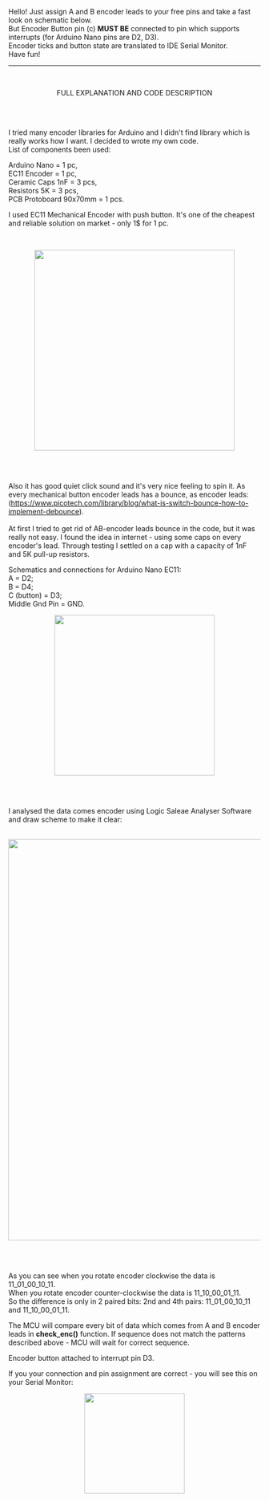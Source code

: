 Hello! Just assign A and B encoder leads to your free pins and take a fast look on schematic below. <br/>
But Encoder Button pin (c) **MUST BE** connected to pin which supports interrupts (for Arduino Nano pins are D2, D3). <br/>
Encoder ticks and button state are translated to IDE Serial Monitor. <br/>
Have fun! 

<hr>
<br/>

<p align="center">
FULL EXPLANATION AND CODE DESCRIPTION
</p>

<br/>
<br/>

I tried many encoder libraries for Arduino and I didn't find library which is really works how I want. I decided to wrote my own code. <br/>
List of components been used: 

Arduino Nano = 1 pc,            <br/>
EC11 Encoder = 1 pc,            <br/>
Ceramic Caps 1nF = 3 pcs,       <br/>
Resistors 5K = 3 pcs,           <br/>
PCB Protoboard 90x70mm = 1 pcs. <br/>

I used EC11 Mechanical Encoder with push button. It's one of the cheapest and reliable solution on market - only 1$ for 1 pc.  

<br/>
<p align="center">
<img src="https://github.com/user-attachments/assets/ee62ad6e-cf64-40ab-ba48-58848bedf7d2" width="400">
</p>
<br/>
<br/>

Also it has good quiet click sound and it's very nice feeling to spin it.
As every mechanical button encoder leads has a bounce, as encoder leads: <br/>
(https://www.picotech.com/library/blog/what-is-switch-bounce-how-to-implement-debounce). <br/> <br/>
At first I tried to get rid of AB-encoder leads bounce in the code, but it was really not easy.
I found the idea in internet - using some caps on every encoder's lead.
Through testing I settled on a cap with a capacity of 1nF and 5K pull-up resistors. <br/>

Schematics and connections for Arduino Nano EC11: <br/>
A = D2; <br/>
B = D4; <br/>
C (button) = D3; <br/>
Middle Gnd Pin = GND. <br/>

<p align="center">
<img src="https://github.com/user-attachments/assets/7b78ef99-b868-441d-bdd0-337699783461" width="320">
</p>

<br/>
<br/>

I analysed the data comes encoder using Logic Saleae Analyser Software and draw scheme to make it clear:
<br/>
<br/>

<p align="center">
<img src="https://github.com/user-attachments/assets/61c09b7a-e4a7-45c8-9834-b56f862389fa" width="800">
</p>
<br/>
<br/>

As you can see when you rotate encoder clockwise the data is 11_01_00_10_11. <br/>
When you rotate encoder counter-clockwise the data is 11_10_00_01_11. <br/>
So the difference is only in 2 paired bits: 2nd and 4th pairs: 11_01_00_10_11 and 11_10_00_01_11. <br/>

The MCU will compare every bit of data which comes from A and B encoder leads in **check_enc()** function. If sequence does not match the patterns described above - MCU will wait for correct sequence. <br/>

Encoder button attached to interrupt pin D3.

If you your connection and pin assignment are correct - you will see this on your Serial Monitor:

<p align="center">
<img src="https://github.com/user-attachments/assets/690fe00f-04c6-44f0-ac98-52990ef6477c" width="200">
</p>






